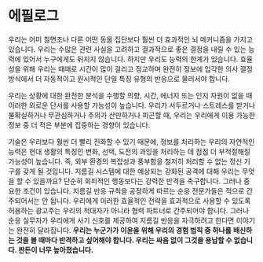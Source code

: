 # 에필로그

우리는 어미 칠면조나 다른 어떤 동물 집단보다 훨씬 더 효과적인 뇌 메커니즘을 가지고 있습니다. 우리는 수많은 관련 사실을 고려하고 결과적으로 좋은 결정을 내릴 수 있는 능력에 있어서 누구에게도 뒤지지 않습니다. 하지만 우리도 능력의 한계가 있습니다. 효율성을 위해 우리는 때때로 시간이 많이 걸리고 정교하며 완전히 정보에 입각한 의사 결정 방식에서 더 자동적이고 원시적인 단일 특징 유형의 반응으로 물러서야 합니다.

우리는 상황에 대한 완전한 분석을 수행할 의향, 시간, 에너지 또는 인지 자원이 없을 때 이러한 외로운 단서를 사용할 가능성이 높습니다. 우리가 서두르거나 스트레스를 받거나 불확실하거나 무관심하거나 주의가 산만하거나 피곤할 때, 우리는 우리에게 이용 가능한 정보 중 더 적은 부분에 집중하는 경향이 있습니다.

기술은 우리보다 훨씬 더 빨리 진화할 수 있기 때문에, 정보를 처리하는 우리의 자연적인 능력은 현대 생활의 특징인 변화, 선택, 도전의 과잉을 처리하는 데 점점 더 부적절해질 가능성이 높습니다. 즉, 외부 환경의 복잡성과 풍부함을 철저히 처리할 수 없는 정신 기구를 갖게 될 것입니다. 지름길 시스템에 대한 예상되는 강화된 공격에 대해 우리는 무엇을 할 수 있을까요? 단순히 회피적인 행동보다는 강력한 반격을 촉구합니다. 그러나 중요한 조건이 있습니다. 지름길 반응 규칙을 공정하게 따르는 순응 전문가들은 적으로 간주되어서는 안 됩니다. 우리에게 이러한 효율적인 전략을 효과적으로 사용할 수 있도록 허용하는 광고주는 우리의 적대자가 아니라 협력 파트너로 간주되어야 합니다. 그러나 순응 실무자가 우리에게 사기 신호를 제공하여 지름길 반응을 자극하려고 한다면 이야기는 완전히 달라집니다. **우리는 누군가가 이윤을 위해 우리의 경험 법칙 중 하나를** **배신하는 것을 볼 때마다 반격하고 싶어해야 합니다. 우리는 싸움 없이 그것을 용납할 수 없습니다. 판돈이 너무 높아졌습니다.**
